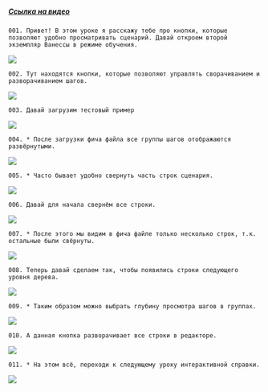 ﻿##### [Ссылка на видео](https://youtu.be/NkHac4LuPOQ)

	001. Привет! В этом уроке я расскажу тебе про кнопки, которые позволяют удобно просматривать сценарий. Давай откроем второй экземпляр Ванессы в режиме обучения.

![](https://vanessa-files.do.bit-erp.ru/Doc/1.2.040.1/MD/Глава02/images/000_КнопкиСвернутьШаги.png)

	002. Тут находятся кнопки, которые позволяют управлять сворачиванием и разворачиванием шагов.

![](https://vanessa-files.do.bit-erp.ru/Doc/1.2.040.1/MD/Глава02/images/004_КнопкиСвернутьШаги.png)

	003. Давай загрузим тестовый пример

![](https://vanessa-files.do.bit-erp.ru/Doc/1.2.040.1/MD/Глава02/images/009_КнопкиСвернутьШаги.png)

	004. * После загрузки фича файла все группы шагов отображаются развёрнутыми.

![](https://vanessa-files.do.bit-erp.ru/Doc/1.2.040.1/MD/Глава02/images/010_КнопкиСвернутьШаги.png)

	005. * Часто бывает удобно свернуть часть строк сценария.

![](https://vanessa-files.do.bit-erp.ru/Doc/1.2.040.1/MD/Глава02/images/011_КнопкиСвернутьШаги.png)

	006. Давай для начала свернём все строки.

![](https://vanessa-files.do.bit-erp.ru/Doc/1.2.040.1/MD/Глава02/images/017_КнопкиСвернутьШаги.png)

	007. * После этого мы видим в фича файле только несколько строк, т.к. остальные были свёрнуты.

![](https://vanessa-files.do.bit-erp.ru/Doc/1.2.040.1/MD/Глава02/images/022_КнопкиСвернутьШаги.png)

	008. Теперь давай сделаем так, чтобы появились строки следующего уровня дерева.

![](https://vanessa-files.do.bit-erp.ru/Doc/1.2.040.1/MD/Глава02/images/028_КнопкиСвернутьШаги.png)

	009. * Таким образом можно выбрать глубину просмотра шагов в группах.

![](https://vanessa-files.do.bit-erp.ru/Doc/1.2.040.1/MD/Глава02/images/033_КнопкиСвернутьШаги.png)

	010. А данная кнопка разворачивает все строки в редакторе.

![](https://vanessa-files.do.bit-erp.ru/Doc/1.2.040.1/MD/Глава02/images/039_КнопкиСвернутьШаги.png)

	011. * На этом всё, переходи к следующему уроку интерактивной справки.

![](https://vanessa-files.do.bit-erp.ru/Doc/1.2.040.1/MD/Глава02/images/044_КнопкиСвернутьШаги.png)
